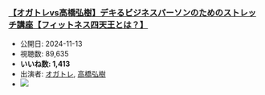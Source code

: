 ### [【オガトレvs高橋弘樹】デキるビジネスパーソンのためのストレッチ講座【フィットネス四天王とは？】](https://www.youtube.com/watch?v=4-AxBIHPLPo)
-   公開日: 2024-11-13
-   視聴数: 89,635
-   **いいね数: 1,413**
-   出演者: [オガトレ](/rehacq_fan/people/オガトレ "wikilink"), [高橋弘樹](/rehacq_fan/people/高橋弘樹 "wikilink")
- [![](https://img.youtube.com/vi/4-AxBIHPLPo/hqdefault.jpg)](https://www.youtube.com/watch?v=4-AxBIHPLPo)
